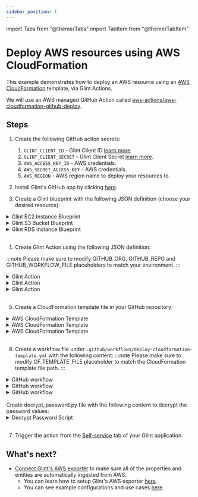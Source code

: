 ```yaml
---
sidebar_position: 1
---
```


import Tabs from "@theme/Tabs"
import TabItem from "@theme/TabItem"

# Deploy AWS resources using AWS CloudFormation

This example demonstrates how to deploy an AWS resource using an [AWS CloudFormation](https://docs.aws.amazon.com/AWSCloudFormation/latest/UserGuide/Welcome.html) template, via Glint Actions.

We will use an AWS managed GitHub Action called [aws-actions/aws-cloudformation-github-deploy](https://github.com/aws-actions/aws-cloudformation-github-deploy).

## Steps 

1. Create the following GitHub action secrets:

   1. `GLINT_CLIENT_ID` - Glint Client ID [learn more](https://docs.useglint.io/build-your-software-catalog/sync-data-to-catalog/api/#get-api-token).
   2. `GLINT_CLIENT_SECRET` - Glint Client Secret [learn more](https://docs.useglint.io/build-your-software-catalog/sync-data-to-catalog/api/#get-api-token).
   3. `AWS_ACCESS_KEY_ID` - AWS credentials.
   4. `AWS_SECRET_ACCESS_KEY` - AWS credentials.
   5. `AWS_REGION` - AWS region name to deploy your resources to.

2. Install Glint's GitHub app by clicking [here](https://github.com/apps/useglint-io/installations/new).

3. Create a Glint blueprint with the following JSON definition (choose your desired resource):

<Tabs groupId="awsResource" queryString>
<TabItem value="ec2" label="EC2 Instance">

  <details>
    <summary>Glint EC2 Instance Blueprint</summary>

```json showLineNumbers
{
  "identifier": "ec2_instance",
  "description": "AWS EC2 Instance",
  "title": "EC2 Instance",
  "icon": "EC2",
  "schema": {
    "properties": {
      "instance_name": {
        "title": "Instance Name",
        "type": "string"
      },
      "instance_type": {
        "title": "Instance Type",
        "type": "string"
      },
      "image_id": {
        "title": "Image ID",
        "type": "string"
      },
      "key_pair_name": {
        "title": "Key Pair Name",
        "type": "string"
      },
      "security_group_ids": {
        "title": "Security Group IDs",
        "type": "string"
      }
    },
    "required": [
      "instance_name",
      "instance_type",
      "image_id",
      "key_pair_name",
      "security_group_ids"
    ]
  },
  "mirrorProperties": {},
  "calculationProperties": {},
  "relations": {}
}
```

  </details>
  </TabItem>

  <TabItem value="s3" label="S3 Bucket">
  <details>
    <summary>Glint S3 Bucket Blueprint</summary>

```json showLineNumbers
{
  "identifier": "s3_bucket",
  "title": "S3 Bucket",
  "icon": "S3",
  "schema": {
    "properties": {
      "bucket_name": {
        "title": "Bucket Name",
        "type": "string",
        "minLength": 3,
        "maxLength": 63,
        "icon": "DefaultProperty"
      },
      "bucket_acl": {
        "icon": "DefaultProperty",
        "title": "Bucket ACL",
        "type": "string",
        "default": "Private"
      }
    },
    "required": ["bucket_name", "bucket_acl"]
  },
  "mirrorProperties": {},
  "calculationProperties": {},
  "relations": {}
}
```

  </details>
  </TabItem>

  <TabItem value="rds" label="RDS Instance">
  <details>
  <summary>Glint RDS Instance Blueprint</summary>

```json showLineNumbers
{
  "identifier": "rds_instance",
  "title": "RDS Instance",
  "icon": "AmazonRDS",
  "schema": {
    "properties": {
      "db_instance_identifier": {
        "title": "DB Instance Identifier",
        "type": "string",
        "minLength": 1,
        "maxLength": 63,
        "icon": "DefaultProperty"
      },
      "db_master_password": {
        "icon": "DefaultProperty",
        "title": "DB Master Password",
        "type": "string"
      },
      "db_master_username": {
        "title": "DB Master Username",
        "type": "string",
        "minLength": 1,
        "maxLength": 63,
        "icon": "DefaultProperty"
      },
      "db_engine": {
        "title": "DB Engine",
        "type": "string",
        "icon": "DefaultProperty"
      },
      "allocated_storage": {
        "title": "Allocated Storage",
        "type": "number",
        "default": 20,
        "minimum": 5,
        "maximum": 1000,
        "icon": "DefaultProperty"
      },
      "db_instance_class": {
        "title": "DB Instance Class",
        "type": "string",
        "icon": "DefaultProperty"
      }
    },
    "required": [
      "db_instance_identifier",
      "db_master_password",
      "db_master_username",
      "db_engine",
      "allocated_storage",
      "db_instance_class"
    ]
  },
  "mirrorProperties": {},
  "calculationProperties": {},
  "relations": {}
}
```

  </details>
  </TabItem>

</Tabs>
<br/>

1. Create Glint Action using the following JSON definition:

:::note
Please make sure to modify GITHUB_ORG, GITHUB_REPO and GITHUB_WORKFLOW_FILE placeholders to match your environment.
:::
<Tabs groupId="awsResource" queryString>
<TabItem value="ec2" label="EC2 Instance">

  <details>
  <summary>Glint Action</summary>

```json showLineNumbers
{
  "identifier": "deploy_ec2_instance",
  "title": "Deploy EC2 Instance",
  "icon": "EC2",
  "userInputs": {
    "properties": {
      "instance_name": {
        "title": "Instance Name",
        "type": "string"
      },
      "instance_type": {
        "title": "Instance Type",
        "type": "string",
        "default": "t2.micro",
        "enum": ["t2.micro", "t2.small"],
        "enumColors": {
          "t2.micro": "lightGray",
          "t2.small": "lightGray"
        }
      },
      "image_id": {
        "title": "Image ID",
        "type": "string"
      },
      "key_pair_name": {
        "title": "Key Pair Name",
        "type": "string"
      },
      "security_group_ids": {
        "title": "Security Group IDs",
        "icon": "DefaultProperty",
        "type": "string",
        "description": "Use comma delimited values for multiple SGs"
      }
    },
    "required": [
      "instance_name",
      "instance_type",
      "image_id",
      "key_pair_name",
      "security_group_ids"
    ],
    "order": [
      "instance_name",
      "instance_type",
      "image_id",
      "key_pair_name",
      "security_group_ids"
    ]
  },
  "invocationMethod": {
    "type": "GITHUB",
    "omitPayload": false,
    "omitUserInputs": false,
    "reportWorkflowStatus": true,
    "org": "<GITHUB_ORG>",
    "repo": "<GITHUB_REPO>",
    "workflow": "<GITHUB_WORKFLOW_FILE>"
  },
  "trigger": "CREATE",
  "requiredApproval": false
}
```

  </details>
  </TabItem>

  <TabItem value="s3" label="S3 Bucket">
  <details>
  <summary>Glint Action</summary>

```json showLineNumbers
{
  "identifier": "create_s3_bucket",
  "title": "Create S3 Bucket",
  "icon": "S3",
  "userInputs": {
    "properties": {
      "bucket_name": {
        "title": "Bucket Name",
        "type": "string",
        "minLength": 3,
        "maxLength": 63
      },
      "bucket_acl": {
        "icon": "DefaultProperty",
        "title": "Bucket ACL",
        "description": "bucket access control list",
        "type": "string",
        "default": "Private",
        "enum": [
          "Private",
          "PublicRead",
          "PublicReadWrite",
          "AuthenticatedRead"
        ],
        "enumColors": {
          "Private": "lightGray",
          "PublicRead": "lightGray",
          "PublicReadWrite": "lightGray",
          "AuthenticatedRead": "lightGray"
        }
      }
    },
    "required": ["bucket_name", "bucket_acl"],
    "order": ["bucket_name", "bucket_acl"]
  },
  "invocationMethod": {
    "type": "GITHUB",
    "omitPayload": false,
    "omitUserInputs": false,
    "reportWorkflowStatus": true,
    "org": "<GITHUB_ORG>",
    "repo": "<GITHUB_REPO>",
    "workflow": "<GITHUB_WORKFLOW_FILE>"
  },
  "trigger": "CREATE",
  "requiredApproval": false
}
```

  </details>
  </TabItem>

  <TabItem value="rds" label="RDS Instance">
  <details>
  <summary>Glint Action</summary>

```json showLineNumbers
{
  "identifier": "deploy_rds_instance",
  "title": "Deploy RDS",
  "icon": "AmazonRDS",
  "userInputs": {
    "properties": {
      "db_instance_identifier": {
        "title": "DB Instance Identifier",
        "type": "string",
        "minLength": 1,
        "maxLength": 63
      },
      "db_master_password": {
        "title": "DB Master Password",
        "type": "string",
        "encryption": "aes256-gcm"
      },
      "db_master_username": {
        "title": "DB Master Username",
        "type": "string"
      },
      "db_engine": {
        "title": "DB Engine",
        "type": "string",
        "default": "mysql",
        "enum": ["mysql", "postgres", "sqlserver", "oracle"],
        "enumColors": {
          "mysql": "lightGray",
          "postgres": "lightGray",
          "sqlserver": "lightGray",
          "oracle": "lightGray"
        }
      },
      "allocated_storage": {
        "title": "Allocated Storage",
        "type": "number",
        "default": 20,
        "minimum": 5,
        "maximum": 1000
      },
      "db_instance_class": {
        "title": "DB Instance Class",
        "type": "string",
        "default": "db.t2.micro",
        "enum": ["db.t2.micro", "db.t2.small", "db.m4.large"],
        "enumColors": {
          "db.t2.micro": "lightGray",
          "db.t2.small": "lightGray",
          "db.m4.large": "lightGray"
        }
      }
    },
    "required": [
      "db_instance_identifier",
      "db_master_password",
      "db_master_username",
      "db_engine",
      "allocated_storage",
      "db_instance_class"
    ],
    "order": [
      "db_instance_identifier",
      "db_master_username",
      "db_master_password",
      "db_engine",
      "db_instance_class",
      "allocated_storage"
    ]
  },
  "invocationMethod": {
    "type": "GITHUB",
    "omitPayload": false,
    "omitUserInputs": false,
    "reportWorkflowStatus": true,
    "org": "<GITHUB_ORG>",
    "repo": "<GITHUB_REPO>",
    "workflow": "<GITHUB_WORKFLOW_FILE>"
  },
  "trigger": "CREATE",
  "requiredApproval": false
}
```

  </details>
  </TabItem>
</Tabs>
<br/>

5. Create a CloudFormation template file in your GitHub repository:
<Tabs groupId="awsResource" queryString>
<TabItem value="ec2" label="EC2 Instance">
  <details>
  <summary>AWS CloudFormation Template</summary>

```yml showLineNumbers
AWSTemplateFormatVersion: "2010-09-09"
Description: CloudFormation Template to Deploy an EC2 Instance

Parameters:
  InstanceName:
    Description: Name for the EC2 instance
    Type: String
    MinLength: 1
    MaxLength: 255
    Default: MyEC2InstanceName
    ConstraintDescription: Instance name must not be empty

  InstanceType:
    Description: EC2 instance type
    Type: String
    Default: t2.micro
    AllowedValues:
      - t2.micro
      - t2.small
      - t2.medium
      # Add more instance types as needed
    ConstraintDescription: Must be a valid EC2 instance type

  ImageId:
    Description: ID of the Amazon Machine Image (AMI) to use
    Type: AWS::EC2::Image::Id
    ConstraintDescription: Must be a valid AMI ID

  KeyPairName:
    Description: Name of the key pair for SSH access
    Type: String
    MinLength: 1
    MaxLength: 255
    ConstraintDescription: Key pair name must not be empty

  SecurityGroupIds:
    Description: List of Security Group IDs for the EC2 instance
    Type: List<AWS::EC2::SecurityGroup::Id>
    ConstraintDescription: Must be a list of valid Security Group IDs

Resources:
  EC2Instance:
    Type: AWS::EC2::Instance
    Properties:
      InstanceType: !Ref InstanceType
      ImageId: !Ref ImageId
      KeyName: !Ref KeyPairName
      SecurityGroupIds: !Ref SecurityGroupIds
      Tags:
        - Key: Name
          Value: !Ref InstanceName

Outputs:
  InstanceId:
    Description: ID of the created EC2 instance
    Value: !Ref EC2Instance
```

  </details>
  </TabItem>

  <TabItem value="s3" label="S3 Bucket">
  <details>
  <summary>AWS CloudFormation Template</summary>

```yml showLineNumbers
AWSTemplateFormatVersion: "2010-09-09"
Description: CloudFormation Template for an S3 Bucket

Parameters:
  BucketName:
    Description: Name for the S3 bucket
    Type: String
    MinLength: 3
    MaxLength: 63
    ConstraintDescription: The bucket name must be between 3 and 63 characters.

  BucketAcl:
    Description: Access control for the S3 bucket
    Type: String
    Default: Private
    AllowedValues:
      - Private
      - PublicRead
      - PublicReadWrite
      - AuthenticatedRead
    ConstraintDescription: Choose a valid access control option.

Resources:
  S3Bucket:
    Type: "AWS::S3::Bucket"
    Properties:
      BucketName: !Ref BucketName
      AccessControl: !Ref BucketAcl

Outputs:
  S3BucketName:
    Description: Name of the created S3 bucket
    Value: !Ref S3Bucket
```

  </details>
  </TabItem>

  <TabItem value="rds" label="RDS Instance">
  <details>
  <summary>AWS CloudFormation Template</summary>

```yml showLineNumbers
AWSTemplateFormatVersion: "2010-09-09"
Description: CloudFormation Template for an Amazon RDS Instance

Parameters:
  DBInstanceIdentifier:
    Description: Identifier for the RDS instance
    Type: String
    MinLength: 1
    MaxLength: 63
    Default: myrdsinstance
    ConstraintDescription: The DB instance identifier must be between 1 and 63 characters.

  DBMasterUsername:
    Description: Master username for the RDS instance
    Type: String
    MinLength: 1
    MaxLength: 63
    Default: admin
    ConstraintDescription: The master username must be between 1 and 63 characters.

  DBMasterPassword:
    Description: Master password for the RDS instance
    Type: String
    NoEcho: true
    MinLength: 8
    MaxLength: 41
    Default: MySecurePassword
    ConstraintDescription: The master password must be between 8 and 41 characters.

  DBEngine:
    Description: Database engine for the RDS instance
    Type: String
    Default: mysql
    AllowedValues:
      - mysql
      - postgres
      - sqlserver
      - oracle
    ConstraintDescription: Choose a valid database engine.

  AllocatedStorage:
    Description: Allocated storage for the RDS instance (in GB)
    Type: Number
    Default: 20
    MinValue: 5
    MaxValue: 6144
    ConstraintDescription: Allocated storage must be between 5 and 6144 GB.

  DBInstanceClass:
    Description: DB instance class for the RDS instance
    Type: String
    Default: db.t2.micro
    AllowedValues:
      - db.t2.micro
      - db.t2.small
      - db.m4.large
      # Add more instance types as needed
    ConstraintDescription: Choose a valid DB instance class.

Resources:
  RDSInstance:
    Type: "AWS::RDS::DBInstance"
    Properties:
      DBInstanceIdentifier: !Ref DBInstanceIdentifier
      AllocatedStorage: !Ref AllocatedStorage
      DBInstanceClass: !Ref DBInstanceClass
      Engine: !Ref DBEngine
      MasterUsername: !Ref DBMasterUsername
      MasterUserPassword: !Ref DBMasterPassword

Outputs:
  RDSInstanceEndpoint:
    Description: Endpoint for the created RDS instance
    Value: !GetAtt RDSInstance.Endpoint.Address
```

  </details>
  </TabItem>

</Tabs>
<br/>

6. Create a workflow file under `.github/workflows/deploy-cloudformation-template.yml` with the following content:
:::note
Please make sure to modify CF_TEMPLATE_FILE placeholder to match the CloudFormation template file path.
:::
<Tabs groupId="awsResource" queryString>
<TabItem value="ec2" label="EC2 Instance">
  <details>
  <summary>GitHub workflow</summary>

```yml showLineNumbers
name: Deploy CloudFormation - EC2 Instance

on:
  workflow_dispatch:
    inputs:
      instance_name:
        required: true
        type: string
        description: instance name
      instance_type:
        required: true
        type: string
        description: instance type
      image_id:
        required: true
        type: string
        description: image id
      key_pair_name:
        required: true
        type: string
        description: key pair name
      security_group_ids:
        required: true
        type: string
        description: security group ids
      port_payload:
        required: true
        description:
          Glint's payload, including details for who triggered the action and
          general context (blueprint, run id, etc...)
        type: string

jobs:
  deploy-cloudformation-template:
    runs-on: ubuntu-latest
    steps:
      - uses: actions/checkout@v3

      - name: Configure AWS Credentials 🔒
        id: aws-credentials
        uses: aws-actions/configure-aws-credentials@v1
        with:
          aws-access-key-id: ${{ secrets.AWS_ACCESS_KEY_ID }}
          aws-secret-access-key: ${{ secrets.AWS_SECRET_ACCESS_KEY }}
          aws-region: ${{ secrets.AWS_REGION }}

      - name: Deploy to AWS CloudFormation
        uses: aws-actions/aws-cloudformation-github-deploy@v1
        with:
          name: ${{ inputs.instance_name }}
          template: <CF_TEMPLATE_FILE>
          parameter-overrides: >-
            InstanceName=${{ inputs.instance_name }},
            InstanceType=${{ inputs.instance_type }},
            ImageId=${{ inputs.image_id }},
            KeyPairName=${{ inputs.key_pair_name }},
            SecurityGroupIds="${{ inputs.security_group_ids }}"

      - name: UPSERT EC2 Instance Entity in Glint
        uses: kozmoai/glint-github-action@v1
        with:
          identifier: ${{ inputs.instance_name }}
          title: ${{ inputs.instance_name }}
          team: "[]"
          icon: EC2
          blueprint: ec2_instance
          properties: |-
            {
              "instance_name": "${{ inputs.instance_name }}",
              "instance_type": "${{ inputs.instance_type }}",
              "image_id": "${{ inputs.image_id }}",
              "key_pair_name": "${{ inputs.key_pair_name }}",
              "security_group_ids": "${{ inputs.security_group_ids }}"
            }
          relations: "{}"
          clientId: ${{ secrets.GLINT_CLIENT_ID }}
          clientSecret: ${{ secrets.GLINT_CLIENT_SECRET }}
          operation: UPSERT
          runId: ${{fromJson(inputs.port_payload).context.runId}}
```

  </details>
  </TabItem>
  
  <TabItem value="s3" label="S3 Bucket">
  <details>
  <summary>GitHub workflow</summary>

```yml showLineNumbers
name: Deploy CloudFormation - S3 Bucket

on:
  workflow_dispatch:
    inputs:
      bucket_name:
        required: true
        type: string
        description: bucket name
      bucket_acl:
        required: true
        type: string
        description: bucket acl
      port_payload:
        required: true
        description:
          Glint's payload, including details for who triggered the action and
          general context (blueprint, run id, etc...)
        type: string

jobs:
  deploy-cloudformation-template:
    runs-on: ubuntu-latest
    steps:
      - uses: actions/checkout@v3

      - name: Configure AWS Credentials 🔒
        id: aws-credentials
        uses: aws-actions/configure-aws-credentials@v1
        with:
          aws-access-key-id: ${{ secrets.AWS_ACCESS_KEY_ID }}
          aws-secret-access-key: ${{ secrets.AWS_SECRET_ACCESS_KEY }}
          aws-region: ${{ secrets.AWS_REGION }}

      - name: Deploy to AWS CloudFormation
        uses: aws-actions/aws-cloudformation-github-deploy@v1
        with:
          name: ${{ inputs.bucket_name }}
          template: <CF_TEMPLATE_FILE>
          parameter-overrides: >-
            BucketName=${{ inputs.bucket_name }},
            BucketAcl=${{ inputs.bucket_acl }}

      - name: UPSERT S3 Bucket Entity in Glint
        uses: kozmoai/glint-github-action@v1
        with:
          identifier: ${{ inputs.bucket_name }}
          title: ${{ inputs.bucket_name }}
          team: "[]"
          icon: S3
          blueprint: s3_bucket
          properties: |-
            {
              "bucket_name": "${{ inputs.bucket_name }}",
              "bucket_acl": "${{ inputs.bucket_acl }}"
            }
          relations: "{}"
          clientId: ${{ secrets.GLINT_CLIENT_ID }}
          clientSecret: ${{ secrets.GLINT_CLIENT_SECRET }}
          operation: UPSERT
          runId: ${{fromJson(inputs.port_payload).context.runId}}
```

  </details>
  </TabItem>

  <TabItem value="rds" label="RDS Instance">
  <details>
  <summary>GitHub workflow</summary>

```yml showLineNumbers
name: Deploy CloudFormation - RDS Instance

on:
  workflow_dispatch:
    inputs:
      db_instance_identifier:
        required: true
        type: string
        description: db_instance_identifier
      db_master_username:
        required: true
        type: string
        description: db_master_username
      db_master_password:
        required: true
        type: string
        description: db_master_password
      db_engine:
        required: true
        type: string
        description: db_engine
      db_instance_class:
        required: true
        type: string
        description: db_instance_class
      allocated_storage:
        required: true
        type: number
        description: allocated_storage
      port_payload:
        required: true
        description:
          Glint's payload, including details for who triggered the action and
          general context (blueprint, run id, etc...)
        type: string

jobs:
  deploy-cloudformation-template:
    runs-on: ubuntu-latest
    steps:
      - uses: actions/checkout@v3

      - name: Set Up Python
        uses: actions/setup-python@v2
        with:
          python-version: 3.x

      - name: Configure AWS Credentials 🔒
        id: aws-credentials
        uses: aws-actions/configure-aws-credentials@v1
        with:
          aws-access-key-id: ${{ secrets.AWS_ACCESS_KEY_ID }}
          aws-secret-access-key: ${{ secrets.AWS_SECRET_ACCESS_KEY }}
          aws-region: ${{ secrets.AWS_REGION }}

      - name: Decrypt aes256-gcm String
        id: decrypt_password
        run: |
          pip install --upgrade pip
          pip install pycryptodome
          python decrypt_password.py
        env:
          GLINT_CLIENT_SECRET: ${{ secrets.GLINT_CLIENT_SECRET }}
          PASSWORD: ${{ inputs.db_master_password }}

      - name: Deploy to AWS CloudFormation
        uses: aws-actions/aws-cloudformation-github-deploy@v1
        with:
          name: ${{ inputs.db_instance_identifier }}
          template: <CF_TEMPLATE_FILE>
          parameter-overrides: >-
            DBInstanceIdentifier=${{ inputs.db_instance_identifier }},
            DBMasterUsername=${{ inputs.db_master_username }},
            DBMasterPassword=${{ steps.decrypt_password.outputs.decrypted_value }},
            DBEngine=${{ inputs.db_engine }},
            DBInstanceClass=${{ inputs.db_instance_class}},
            AllocatedStorage=${{ inputs.allocated_storage }}

      - name: UPSERT RDS Instance Entity in Glint
        uses: kozmoai/glint-github-action@v1
        with:
          identifier: ${{ inputs.db_instance_identifier }}
          title: ${{ inputs.db_instance_identifier }}
          team: "[]"
          icon: RDS
          blueprint: rds_instance
          properties: |-
            {
              "db_instance_identifier": "${{ inputs.db_instance_identifier }}",
              "db_master_username": "${{ inputs.db_master_username }}",
              "db_master_password": "${{ inputs.db_master_password }}",
              "db_engine": "${{ inputs.db_engine }}",
              "db_instance_class": "${{ inputs.db_instance_class }}",
              "allocated_storage": ${{ inputs.allocated_storage }}
            }
          relations: "{}"
          clientId: ${{ secrets.GLINT_CLIENT_ID }}
          clientSecret: ${{ secrets.GLINT_CLIENT_SECRET }}
          operation: UPSERT
          runId: ${{fromJson(inputs.port_payload).context.runId}}
```

  </details>
  <br/>
  Create decrypt_password.py file with the following content to decrypt the password values:
  <details>
  <summary>Decrypt Password Script</summary>

```python showLineNumbers
import base64
import os
from Crypto.Cipher import AES

key = os.getenv('GLINT_CLIENT_SECRET')[:32].encode()

encrypted_property_value = base64.b64decode(os.getenv('PASSWORD'))

iv = encrypted_property_value[:16]
ciphertext = encrypted_property_value[16:-16]
mac = encrypted_property_value[-16:]
cipher = AES.new(key, AES.MODE_GCM, iv)

# decrypt the property
decrypted_property_value = cipher.decrypt_and_verify(ciphertext, mac)
print(f"::set-output name=decrypted_value::{decrypted_property_value}")
```

  </details>
  </TabItem>

</Tabs>

<br/>

7. Trigger the action from the [Self-service](https://app.useglint.io/self-serve) tab of your Glint application.

## What's next?

- [Connect Glint's AWS exporter](/build-your-software-catalog/sync-data-to-catalog/cloud-providers/aws)
  to make sure all of the properties and entities are automatically ingested from AWS.
  - You can learn how to setup Glint's AWS exporter [here](/build-your-software-catalog/sync-data-to-catalog/cloud-providers/aws/Installation).
  - You can see example configurations and use cases [here](/build-your-software-catalog/sync-data-to-catalog/cloud-providers/aws/examples).
